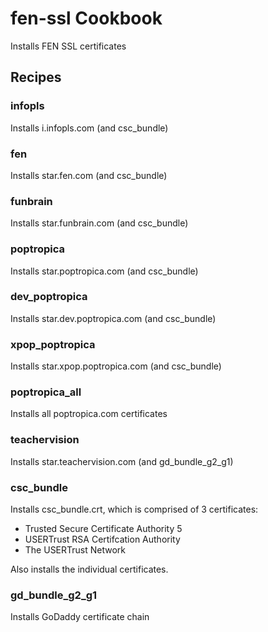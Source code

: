 fen-ssl Cookbook
================
Installs FEN SSL certificates

Recipes
-------
### infopls
Installs i.infopls.com (and csc_bundle)

### fen
Installs star.fen.com (and csc_bundle)

### funbrain
Installs star.funbrain.com (and csc_bundle)

### poptropica
Installs star.poptropica.com (and csc_bundle)

### dev_poptropica
Installs star.dev.poptropica.com (and csc_bundle)

### xpop_poptropica
Installs star.xpop.poptropica.com (and csc_bundle)

### poptropica_all
Installs all poptropica.com certificates

### teachervision
Installs star.teachervision.com (and gd_bundle_g2_g1)

### csc_bundle
Installs csc_bundle.crt, which is comprised of 3 certificates:

- Trusted Secure Certificate Authority 5
- USERTrust RSA Certifcation Authority
- The USERTrust Network

Also installs the individual certificates.

### gd_bundle_g2_g1
Installs GoDaddy certificate chain
